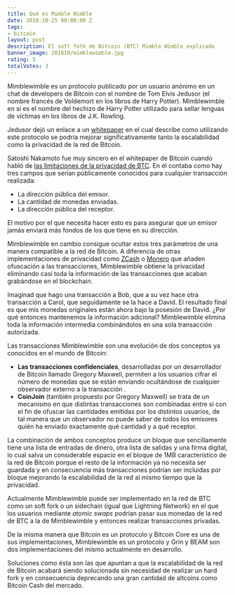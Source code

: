```yaml
---
title: Qué es Mimble Wimble
date: 2018-10-25 00:00:00 Z
tags:
- bitcoin
layout: post
description: El soft fotk de Bitcoin (BTC) Mimble Wimble explicado
banner_image: 201810/mimblewimble.jpg
rating: 5
totalVotes: 3
---
```


Mimblewimble es un protocolo publicado por un usuario anónimo en un chat de developers de Bitcoin con el nombre de Tom Elvis Jedusor (el nombre francés de Voldemort en los libros de Harry Potter). Mimblewimble en sí es el nombre del hechizo de Harry Potter utilizado para sellar lenguas de víctimas en los libros de J.K. Rowling.

<!--more-->

Jedusor dejó un enlace a un <a rel="nofollow" href="https://download.wpsoftware.net/bitcoin/wizardry/mimblewimble.txt">whitepaper</a> en el cual describe como utilizando este protocolo se podría mejorar significativamente tanto la escalabilidad como la privacidad de la red de Bitcoin.

Satoshi Nakamoto fue muy sincero en el whitepaper de Bitcoin cuando habló de [las limitaciones de la privacidad de BTC](/es-bitcoin-anonimo/). En él contaba como hay tres campos que serían públicamente conocidos para cualquier transacción realizada:

- La dirección pública del emisor.
- La cantidad de monedas enviadas.
- La dirección pública del receptor.

El motivo por el que necesita hacer esto es para asegurar que un emisor jamás enviará más fondos de los que tiene en su dirección.

Mimblewimble en cambio consigue ocultar estos tres parámetros de una manera compatible a la red de Bitcoin. A diferencia de otras implementaciones de privacidad como [ZCash](/que-es-zcash/) o [Monero](/que-es-monero/) que añaden ofuscación a las transacciones, Mimblewimble obtiene la privacidad eliminando casi toda la información de las transacciones que acaban grabándose en el blockchain.

Imaginad que hago una transacción a Bob, que a su vez hace otra transacción a Carol, que seguidamente se la hace a David. El resultado final es que mis monedas originales están ahora bajo la posesión de David. ¿Por qué entonces mantenemos la información adicional? Mimblewimble elimina toda la información intermedia combinándolos en una sola transacción autorizada.

Las transacciones Mimblewimble son una evolución de dos conceptos ya conocidos en el mundo de Bitcoin:

- **Las transacciones confidenciales**, desarrolladas por un desarrollador de Bitcoin llamado Gregory Maxwell, permiten a los usuarios cifrar el número de monedas que se están enviando ocultándose de cualquier observador externo a la transacción .
- **CoinJoin** (también propuesto por Gregory Maxwell) se trata de un mecanismo en que distintas transacciones son combinadas entre sí con el fin de ofuscar las cantidades emitidas por los distintos usuarios, de tal manera que un observador no puede saber de todos los emisores quién ha enviado exactamente qué cantidad y a qué receptor.

La combinación de ambos conceptos produce un bloque que sencillamente tiene una lista de entradas de dinero, otra lista de salidas y una firma digital, lo cual salva un considerable espacio en el bloque de 1MB característico de la red de Bitcoin porque el resto de la información ya no necesita ser guardada y en consecuencia más transacciones podrían ser incluidas por bloque mejorando la escalabilidad de la red al mismo tiempo que la privacidad.

Actualmente Mimblewimble puede ser implementado en la red de BTC como un soft fork o un sidechain (igual que Lightning Network) en el que los usuarios mediante *atomic swaps* podrían pasar sus monedas de la red de BTC a la de Mimblewimble y entonces realizar transacciones privadas. 

De la misma manera que Bitcoin es un protocolo y Bitcoin Core es una de sus implementaciones, Mimblewimble es un protocolo y Grin y BEAM son dos implementaciones del mismo actualmente en desarrollo. 

Soluciones como ésta son las que apuntan a que la escalabilidad de la red de Bitcoin acabará siendo solucionada sin necesidad de realizar un hard fork y en consecuencia deprecando una gran cantidad de altcoins como Bitcoin Cash del mercado.